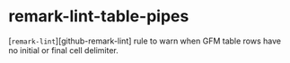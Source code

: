 # remark-lint-table-pipes


[`remark-lint`][github-remark-lint] rule to warn when GFM table rows have no initial or
final cell delimiter.